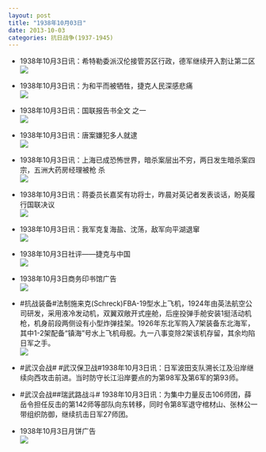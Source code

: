 ```yaml
---
layout: post
title: "1938年10月03日"
date: 2013-10-03
categories: 抗日战争(1937-1945)
---
```


<meta name="referrer" content="no-referrer" />

- 1938年10月3日讯：希特勒委派汉伦接管苏区行政，德军继续开入割让第二区 <br/><img src="https://ww2.sinaimg.cn/large/aca367d8jw1e98ea2uxy9j20b710u41z.jpg" />

- 1938年10月3日讯：为和平而被牺牲，捷克人民深感悲痛 <br/><img src="https://ww3.sinaimg.cn/large/aca367d8jw1e98cjoe9c8j20810jgq5k.jpg" />

- 1938年10月3日讯：国联报告书全文 之一 <br/><img src="https://ww2.sinaimg.cn/large/aca367d8jw1e98at883eqj20fq11843k.jpg" />

- 1938年10月3日讯：唐案嫌犯多人就逮 <br/><img src="https://ww4.sinaimg.cn/large/aca367d8jw1e9892v8qq7j20840jsta2.jpg" />

- 1938年10月3日讯：上海已成恐怖世界，暗杀案层出不穷，两日发生暗杀案四宗，五洲大药房经理被枪 杀 <br/><img src="https://ww4.sinaimg.cn/large/aca367d8jw1e985lxo21dj205u0ilq3n.jpg" />

- 1938年10月3日讯：蒋委员长嘉奖有功将士，昨晨对英记者发表谈话，盼英履行国联决议 <br/><img src="https://ww4.sinaimg.cn/large/aca367d8jw1e98254y69tj207p109q5d.jpg" />

- 1938年10月3日讯：我军克复海盐、沈荡，敌军向平湖退窜 <br/><img src="https://ww1.sinaimg.cn/large/aca367d8jw1e97wxtrn0kj20780o9dh9.jpg" />

- 1938年10月3日社评——捷克与中国 <br/><img src="https://ww3.sinaimg.cn/large/aca367d8jw1e97v7ft6d6j20go1080zo.jpg" />

- 1938年10月3日商务印书馆广告 <br/><img src="https://ww1.sinaimg.cn/large/aca367d8jw1e97tgzs9iwj20am0g5dhr.jpg" />

- #抗战装备#法制施来克(Schreck)FBA-19型水上飞机，1924年由英法航空公司研发，采用液冷发动机，双翼双敞开式座舱，后座投弹手舱安装1挺活动机枪，机身前段两侧设有小型炸弹挂架。1926年东北军购入7架装备东北海军，其中1-2架配备“镇海”号水上飞机母舰。九一八事变除2架该机存留，其余均陷日军之手。 <br/><img src="https://ww3.sinaimg.cn/large/aca367d8jw1e97rg20nn7j20go0t8aca.jpg" />

- #武汉会战# #武汉保卫战#1938年10月3日讯：日军波田支队溯长江及沿岸继续向西攻击前进。当时防守长江沿岸要点的为第98军及第6军的第93师。 

- #武汉会战##瑞武路战斗# 1938年10月3日讯：为集中力量反击106师团，薛岳令担任反击的第142师等部队向东转移，同时令第8军退守棺材山、张林公一带组织防御，继续抗击日军27师团。 

- 1938年10月3日月饼广告 <br/><img src="https://ww2.sinaimg.cn/large/aca367d8jw1e97mjc5j29j205t0knmyu.jpg" />

